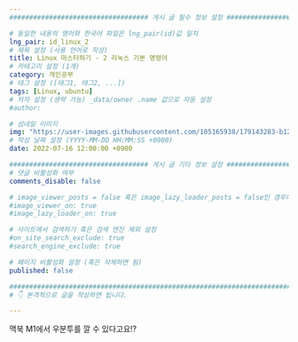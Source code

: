```yaml
---
################################### 게시 글 필수 정보 설정 ###################################

# 동일한 내용의 영어와 한국어 파일은 lng_pair(id)값 일치
lng_pair: id_linux_2
# 제목 설정 (사용 언어로 작성)
title: Linux 마스터하기 - 2 리눅스 기본 명령어
# 카테고리 설정 (1개)
category: 개인공부
# 태그 설정 ([태그1, 태그2, ...])
tags: [Linux, ubuntu] 
# 저자 설정 (생략 가능) _data/owner .name 값으로 자동 설정
#author: 

# 섬네일 이미지
img: "https://user-images.githubusercontent.com/105165938/179143283-b122a71f-b63a-4f56-b8ec-b83812dba91f.png" 
# 작성 날짜 설정 (YYYY-MM-DD HH:MM:SS +0900)
date: 2022-07-16 12:00:00 +0900

################################### 게시 글 기타 정보 설정 ###################################
# 댓글 비활성화 여부
comments_disable: false

# image_viewer_posts = false 혹은 image_lazy_loader_posts = false인 경우에만 사용
#image_viewer_on: true
#image_lazy_loader_on: true

# 사이트에서 검색하기 혹은 검색 엔진 제외 설정 
#on_site_search_exclude: true
#search_engine_exclude: true

# 페이지 비활성화 설정 (혹은 삭제하면 됨)
published: false

##########################################################################################
# 👇 본격적으로 글을 작성하면 됩니다. 

---
```

<!-- outline-start -->

맥북 M1에서 우분투를 깔 수 있다고요!?

<!-- outline-end -->